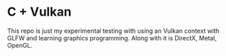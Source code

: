 # C + Vulkan
This repo is just my experimental testing with using an Vulkan context with GLFW and learning graphics programming. Along with it is DirectX, Metal, OpenGL.
